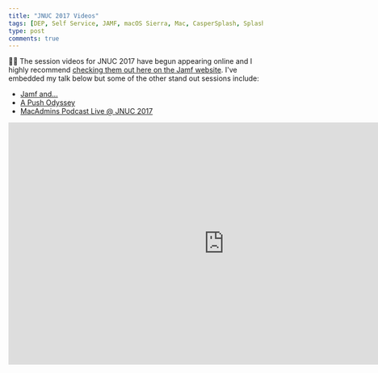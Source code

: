 ```yaml
---
title: "JNUC 2017 Videos"
tags: [DEP, Self Service, JAMF, macOS Sierra, Mac, CasperSplash, SplashBuddy, Casper]
type: post
comments: true
---
```


🙌🏽 The session videos for JNUC 2017 have begun appearing online and I highly recommend [checking them out here on the Jamf website][1]. I've embedded my talk below but some of the other stand out sessions include:

- [Jamf and...][2]
- [A Push Odyssey][3]
- [MacAdmins Podcast Live @ JNUC 2017][4]

<iframe width="853" height="480" src="https://www.youtube.com/embed/vMO5fP9ugOw?rel=0" frameborder="0" gesture="media" allowfullscreen></iframe>

[1]:    https://www.jamf.com/resources/all/jamf-nation-user-conference-2017/
[2]:    https://www.jamf.com/resources/jamf-and/
[3]:    https://www.jamf.com/resources/a-push-odyssey-journey-to-the-center-of-apns/
[4]:    https://www.jamf.com/resources/macadmins-podcast-live-jnuc-2017/
